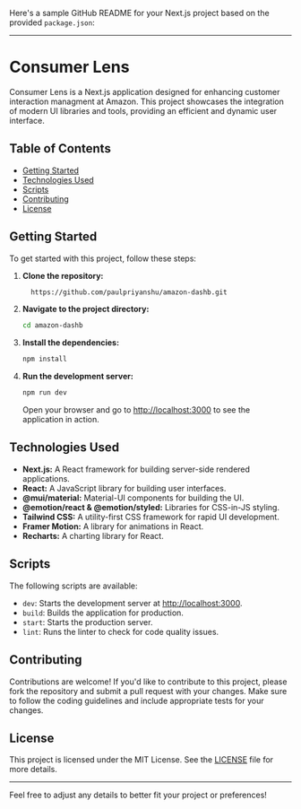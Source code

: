 Here's a sample GitHub README for your Next.js project based on the provided `package.json`:

---

# Consumer Lens

Consumer Lens is a Next.js application designed for enhancing  customer interaction managment at Amazon. This project showcases the integration of modern UI libraries and tools, providing an efficient and dynamic user interface.

## Table of Contents

- [Getting Started](#getting-started)
- [Technologies Used](#technologies-used)
- [Scripts](#scripts)
- [Contributing](#contributing)
- [License](#license)

## Getting Started

To get started with this project, follow these steps:

1. **Clone the repository:**

    ```bash
      https://github.com/paulpriyanshu/amazon-dashb.git
    ```

2. **Navigate to the project directory:**

    ```bash
    cd amazon-dashb
    ```

3. **Install the dependencies:**

    ```bash
    npm install
    ```

4. **Run the development server:**

    ```bash
    npm run dev
    ```

    Open your browser and go to [http://localhost:3000](http://localhost:3000) to see the application in action.

## Technologies Used

- **Next.js:** A React framework for building server-side rendered applications.
- **React:** A JavaScript library for building user interfaces.
- **@mui/material:** Material-UI components for building the UI.
- **@emotion/react & @emotion/styled:** Libraries for CSS-in-JS styling.
- **Tailwind CSS:** A utility-first CSS framework for rapid UI development.
- **Framer Motion:** A library for animations in React.
- **Recharts:** A charting library for React.

## Scripts

The following scripts are available:

- `dev`: Starts the development server at [http://localhost:3000](http://localhost:3000).
- `build`: Builds the application for production.
- `start`: Starts the production server.
- `lint`: Runs the linter to check for code quality issues.

## Contributing

Contributions are welcome! If you'd like to contribute to this project, please fork the repository and submit a pull request with your changes. Make sure to follow the coding guidelines and include appropriate tests for your changes.

## License

This project is licensed under the MIT License. See the [LICENSE](LICENSE) file for more details.

---

Feel free to adjust any details to better fit your project or preferences!

